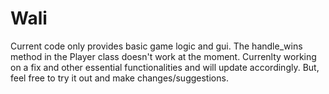 # Wali
Current code only provides basic game logic and gui.
The handle_wins method in the Player class doesn't work at the moment.
Currenlty working on a fix and other essential functionalities and
will update accordingly.
But, feel free to try it out and make changes/suggestions.
